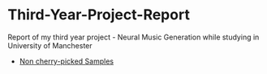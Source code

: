 # Third-Year-Project-Report
Report of my third year project - Neural Music Generation while studying in University of Manchester

- [Non cherry-picked Samples](https://soundcloud.com/kallzvx/sets)
